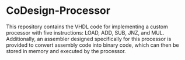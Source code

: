 # CoDesign-Processor
This repository contains the VHDL code for implementing a custom processor with five instructions: LOAD, ADD, SUB, JNZ, and MUL. Additionally, an assembler designed specifically for this processor is provided to convert assembly code into binary code, which can then be stored in memory and executed by the processor.
